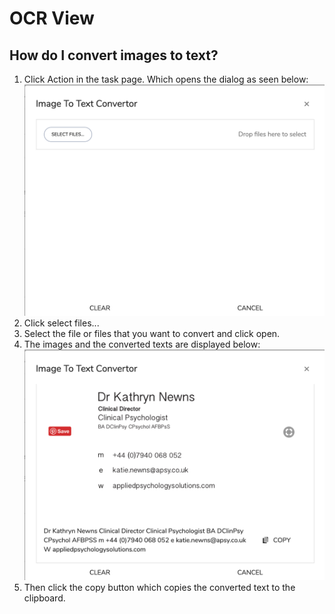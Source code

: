 # OCR View

## How do I convert images to text?

1. Click Action in the task page. Which opens the dialog as seen below:![](../../.gitbook/assets/screenshot-2020-06-21-at-16.56.07.png)
2. Click select files...
3. Select the file or files that you want to convert and click open.
4. The images and the converted texts are displayed below:    ![](../../.gitbook/assets/screenshot-2020-06-21-at-17.00.09.png)
5. Then click the copy button which copies the converted text to the clipboard.

 



